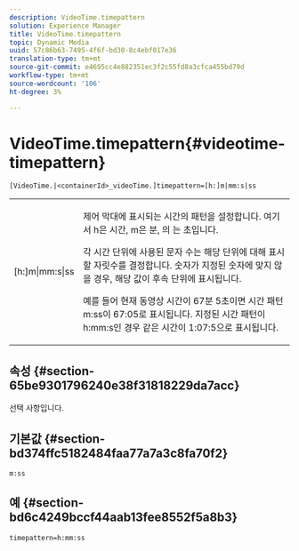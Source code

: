 ```yaml
---
description: VideoTime.timepattern
solution: Experience Manager
title: VideoTime.timepattern
topic: Dynamic Media
uuid: 57c86b63-7495-4f6f-bd30-8c4ebf017e36
translation-type: tm+mt
source-git-commit: e4695cc4e882351ec3f2c55fd8a3cfca455bd79d
workflow-type: tm+mt
source-wordcount: '106'
ht-degree: 3%

---
```



# VideoTime.timepattern{#videotime-timepattern}

`[VideoTime.|<containerId>_videoTime.]timepattern=[h:]m|mm:s|ss`

<table id="table_9FC55144166F406DB07DFE0C57791475"> 
 <tbody> 
  <tr> 
   <td colname="col1"> <p> <span class="codeph"> [h:]m|mm:s|ss</span> </p> </td> 
   <td colname="col2"> <p> 제어 막대에 표시되는 시간의 패턴을 설정합니다. 여기서 <span class="codeph"> h</span>은 시간, <span class="codeph"> m</span>은 분, <span class="codeph">의 </span>는 초입니다. </p> <p>각 시간 단위에 사용된 문자 수는 해당 단위에 대해 표시할 자릿수를 결정합니다. 숫자가 지정된 숫자에 맞지 않을 경우, 해당 값이 후속 단위에 표시됩니다. </p> <p>예를 들어 현재 동영상 시간이 67분 5초이면 시간 패턴 <span class="codeph"> m:ss</span>이 67:05로 표시됩니다. 지정된 시간 패턴이 <span class="codeph"> h:mm:s</span>인 경우 같은 시간이 1:07:5으로 표시됩니다. </p> </td> 
  </tr> 
 </tbody> 
</table>

## 속성 {#section-65be9301796240e38f31818229da7acc}

선택 사항입니다.

## 기본값 {#section-bd374ffc5182484faa77a7a3c8fa70f2}

`m:ss`

## 예 {#section-bd6c4249bccf44aab13fee8552f5a8b3}

`timepattern=h:mm:ss`
